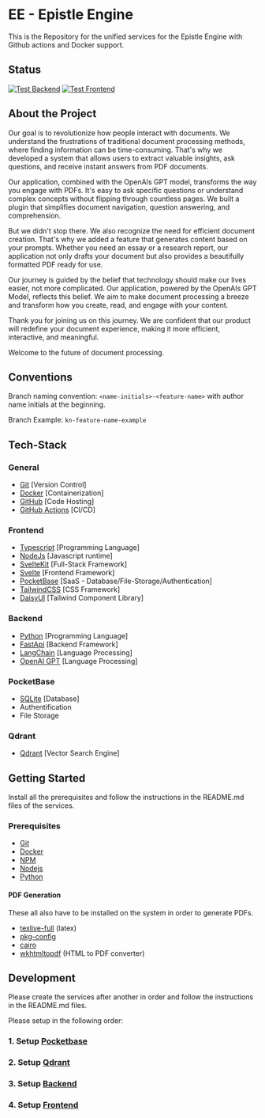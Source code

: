 # EE - Epistle Engine

This is the Repository for the unified services for the Epistle Engine with Github actions and Docker support.

## Status

[![Test Backend](https://github.com/kamyabnazari/epistle-engine/actions/workflows/test-backend.yml/badge.svg)](https://github.com/kamyabnazari/epistle-engine/actions/workflows/test-backend.yml)
[![Test Frontend](https://github.com/kamyabnazari/epistle-engine/actions/workflows/test-frontend.yml/badge.svg)](https://github.com/kamyabnazari/epistle-engine/actions/workflows/test-frontend.yml)

## About the Project

Our goal is to revolutionize how people interact with documents. We understand the frustrations of traditional document processing methods, where finding information can be time-consuming. That's why we developed a system that allows users to extract valuable insights, ask questions, and receive instant answers from PDF documents.

Our application, combined with the OpenAIs GPT model, transforms the way you engage with PDFs. It's easy to ask specific questions or understand complex concepts without flipping through countless pages. We built a plugin that simplifies document navigation, question answering, and comprehension.

But we didn't stop there. We also recognize the need for efficient document creation. That's why we added a feature that generates content based on your prompts. Whether you need an essay or a research report, our application not only drafts your document but also provides a beautifully formatted PDF ready for use.

Our journey is guided by the belief that technology should make our lives easier, not more complicated. Our application, powered by the OpenAIs GPT Model, reflects this belief. We aim to make document processing a breeze and transform how you create, read, and engage with your content.

Thank you for joining us on this journey. We are confident that our product will redefine your document experience, making it more efficient, interactive, and meaningful.

Welcome to the future of document processing.

## Conventions

Branch naming convention: `<name-initials>-<feature-name>` with author name initials at the beginning.

Branch Example: `kn-feature-name-example`

## Tech-Stack

### General

- [Git](https://git-scm.com) [Version Control]
- [Docker](https://www.docker.com/get-started) [Containerization]
- [GitHub](https://github.com/) [Code Hosting]
- [GitHub Actions](https://github.com/features/actions) [CI/CD]

### Frontend

- [Typescript](https://www.typescriptlang.org/) [Programming Language]
- [NodeJs](https://nodejs.org) [Javascript runtime]
- [SvelteKit](https://kit.svelte.dev/) [Full-Stack Framework]
- [Svelte](https://svelte.dev/) [Frontend Framework]
- [PocketBase](https://www.pocketbase.io/) [SaaS - Database/File-Storage/Authentication]
- [TailwindCSS](https://tailwindcss.com/) [CSS Framework]
- [DaisyUI](https://daisyui.com/) [Tailwind Component Library]

### Backend

- [Python](https://www.python.org/downloads/) [Programming Language]
- [FastApi](https://fastapi.tiangolo.com/) [Backend Framework]
- [LangChain](https://langchain.io/) [Language Processing]
- [OpenAI GPT](https://openai.com/) [Language Processing]

### PocketBase

- [SQLite](https://www.sqlite.org/index.html) [Database]
- Authentification
- File Storage

### Qdrant

- [Qdrant](https://qdrant.io/) [Vector Search Engine]

## Getting Started

Install all the prerequisites and follow the instructions in the README.md files of the services.

### Prerequisites

- [Git](https://git-scm.com/downloads)
- [Docker](https://www.docker.com/get-started)
- [NPM](https://www.npmjs.com/)
- [Nodejs](https://nodejs.org)
- [Python](https://www.python.org/downloads/)

#### PDF Generation

These all also have to be installed on the system in order to generate PDFs.

- [texlive-full](https://www.tug.org/texlive/acquire-netinstall.html) (latex)
- [pkg-config](https://www.freedesktop.org/wiki/Software/pkg-config/)
- [cairo](https://cairographics.org/download/)
- [wkhtmltopdf](https://wkhtmltopdf.org/downloads.html) (HTML to PDF converter)

## Development

Please create the services after another in order and follow the instructions in the README.md files.

Please setup in the following order:

### 1. Setup [Pocketbase](pocketbase/README.md)

### 2. Setup [Qdrant](qdrant/README.md)

### 3. Setup [Backend](backend/README.md)

### 4. Setup [Frontend](frontend/README.md)
